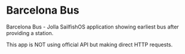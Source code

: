 Barcelona Bus
=============

Barcelona Bus - Jolla SailfishOS application showing earliest bus after providing a station.

This app is NOT using official API but making direct HTTP requests. 
